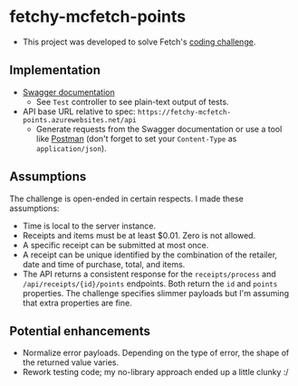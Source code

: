 # fetchy-mcfetch-points

- This project was developed to solve Fetch's [coding challenge](https://github.com/fetch-rewards/receipt-processor-challenge).

## Implementation
- [Swagger documentation](https://fetchy-mcfetch-points.azurewebsites.net/)
  - See `Test` controller to see plain-text output of tests.
- API base URL relative to spec: `https://fetchy-mcfetch-points.azurewebsites.net/api`
  - Generate requests from the Swagger documentation or use a tool like [Postman](https://www.postman.com/) (don't forget to set your `Content-Type` as `application/json`).

## Assumptions

The challenge is open-ended in certain respects. I made these assumptions:
- Time is local to the server instance.
- Receipts and items must be at least $0.01. Zero is not allowed.
- A specific receipt can be submitted at most once.
- A receipt can be unique identified by the combination of the retailer, date and time of purchase, total, and items.
- The API returns a consistent response for the `receipts/process` and `/api/receipts/{id}/points` endpoints. Both return the `id` and `points` properties. The challenge specifies slimmer payloads but I'm assuming that extra properties are fine.

## Potential enhancements
- Normalize error payloads. Depending on the type of error, the shape of the returned value varies.
- Rework testing code; my no-library approach ended up a little clunky :/